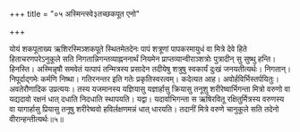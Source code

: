 +++
title = "०५ अस्मिन्त्स्वे३तच्छकपूत एनो"

+++

योयं शकपूताख्य ऋशिरस्मिञ्शकपूते स्थितमेतदेनः पापं शत्रूणां पापकरमायुधं वा मित्रे देवे हिते हिताचरणपरेऽनुकूले सति निगतान्निगन्तव्याह्नननार्थं नियमेन प्राप्तव्यान्वीराञ्शत्रोः पुत्रादीन् सु सुष्थु हन्ति। हिनस्ति। अस्मिन्नृषौ समवेतं यत्पापं तन्मित्रस्य प्रसादेन तदीयेषु शत्रुषु स्वकार्यं दुःखं जनयतीत्यर्थः। निगतान्। निपूर्दाद्गमेः कर्मणि निष्था। गतिरनन्तर इति गतेः प्रकृतिस्वरत्वम्। कदेत्यत आह। अवोर्हविर्भिस्तर्पयितुः। अवतेरौणादिक उप्रत्ययः। तस्य यजमानस्य यज्ञियासु यज्ञार्हासु क्रियासु तनूशु शरीरेष्वार्भिगन्ता मित्रो वरुणो वा यद्यदावो रक्षनं धात् दधाति निदधाति स्थापयति। यद्वा। यदार्वाभिगन्ता स ऋषिरवितू रक्षितुर्मित्रस्य वरुणस्य वा यागार्हासु प्रियासु तनूषु शरीरेष्ववो हविर्लक्षणमन्नं धात् धारयति। तदानीं मित्रे वरुणे चानुकूले सति तदेनो वीरान्हन्तीत्यर्थः॥५॥